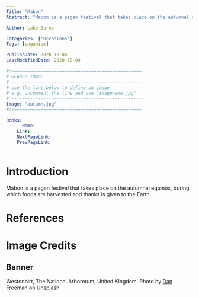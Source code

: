 ```yaml
---
Title: "Mabon"
Abstract: "Mabon is a pagan festival that takes place on the autumnal equinox, during which foods are harvested and thanks is given to the Earth."

Author: Luke Burns

Categories: ['Occasions']
Tags: [paganism]

PublishDate: 2020-10-04
LastModifiedDate: 2020-10-04

#:=================================================
# HEADER IMAGE
# --------------------------------------------------
# Use the line below to define an image
# e.g. uncomment the line and use "imagename.jpg"
# --------------------------------------------------
Image: "autumn.jpg"
#:=================================================

Books:
--  - Name: 
    Link: 
    NextPageLink:
    PrevPageLink:
---
```

# Introduction
Mabon is a pagan festival that takes place on the autumnal equinox, during which foods are harvested and thanks is given to the Earth.

# References

# Image Credits
## Banner
Westonbirt, The National Arboretum, United Kingdom. Photo by <a href="https://unsplash.com/@danfreemanphoto?utm_source=unsplash&amp;utm_medium=referral&amp;utm_content=creditCopyText">Dan Freeman</a> on <a href="https://unsplash.com/s/photos/autumn?utm_source=unsplash&amp;utm_medium=referral&amp;utm_content=creditCopyText">Unsplash</a>